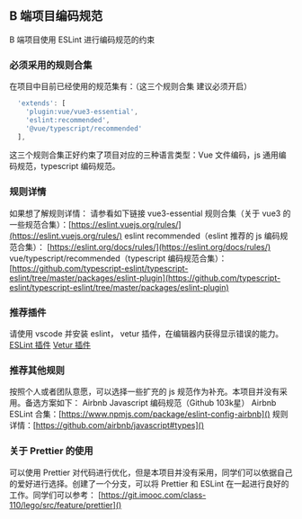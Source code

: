 ## B 端项目编码规范
B 端项目使用 ESLint 进行编码规范的约束


### 必须采用的规则合集
在项目中目前已经使用的规范集有：（这三个规则合集 建议必须开启）

```TypeScript
  'extends': [
    'plugin:vue/vue3-essential',
    'eslint:recommended',
    '@vue/typescript/recommended'
  ],
```
这三个规则合集正好约束了项目对应的三种语言类型：Vue 文件编码，js 通用编码规范，typescript 编码规范。

### 规则详情
如果想了解规则详情：
请参看如下链接
vue3-essential 规则合集（关于 vue3 的一些规范合集）：[https://eslint.vuejs.org/rules/](https://eslint.vuejs.org/rules/)
eslint recommended（eslint 推荐的 js 编码规范合集）： [https://eslint.org/docs/rules/](https://eslint.org/docs/rules/)
vue/typescript/recommended（typescript 编码规范合集）： [https://github.com/typescript-eslint/typescript-eslint/tree/master/packages/eslint-plugin](https://github.com/typescript-eslint/typescript-eslint/tree/master/packages/eslint-plugin)

### 推荐插件
请使用 vscode 并安装 eslint， vetur 插件，在编辑器内获得显示错误的能力。
[ESLint 插件](https://marketplace.visualstudio.com/items?itemName=dbaeumer.vscode-eslint)
[Vetur 插件](https://marketplace.visualstudio.com/items?itemName=octref.vetur)


### 推荐其他规则
按照个人或者团队意愿，可以选择一些扩充的 js 规范作为补充。本项目并没有采用。备选方案如下：
Airbnb Javascript 编码规范（Github 103k星）
Airbnb ESLint 合集：[https://www.npmjs.com/package/eslint-config-airbnb]()
规则详情：[https://github.com/airbnb/javascript#types]()


### 关于 Prettier 的使用
可以使用 Prettier 对代码进行优化，但是本项目并没有采用，同学们可以依据自己的爱好进行选择。创建了一个分支，可以将 Prettier 和 ESLint 在一起进行良好的工作。同学们可以参考：
[https://git.imooc.com/class-110/lego/src/feature/prettier]()